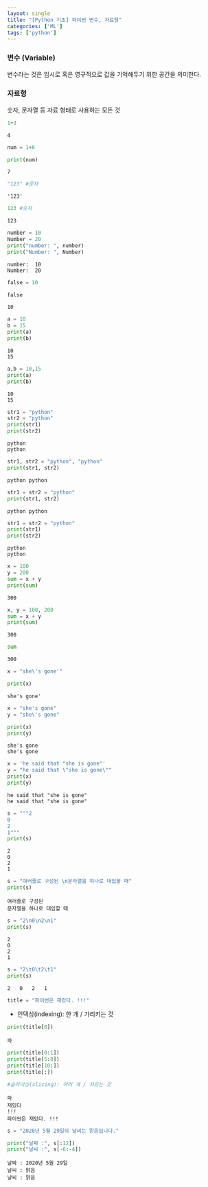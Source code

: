 ```yaml
---
layout: single
title: "[Python 기초] 파이썬 변수, 자료형"
categories: ['ML']
tags: ['python']
---
```

### 변수 (Variable)

변수라는 것은 임시로 혹은 영구적으로 값을 기억해두기 위한 공간을 의미한다.

### 자료형

 숫자, 문자열 등 자료 형태로 사용하는 모든 것


```python
1+3
```




    4




```python
num = 1+6
```


```python
print(num)
```

    7
    


```python
"123" #문자
```




    '123'




```python
123 #숫자
```




    123




```python
number = 10
Number = 20
print("number: ", number)
print("Number: ", Number)
```

    number:  10
    Number:  20
    


```python
false = 10
```


```python
false
```




    10




```python
a = 10
b = 15
print(a)
print(b)
```

    10
    15
    


```python
a,b = 10,15
print(a)
print(b)
```

    10
    15
    


```python
str1 = "python"
str2 = "python"
print(str1)
print(str2)
```

    python
    python
    


```python
str1, str2 = "python", "python"
print(str1, str2)
```

    python python
    


```python
str1 = str2 = "python"
print(str1, str2)
```

    python python
    


```python
str1 = str2 = "python"
print(str1)
print(str2)
```

    python
    python
    


```python
x = 100
y = 200
sum = x + y
print(sum)
```

    300
    


```python
x, y = 100, 200
sum = x + y
print(sum)
```

    300
    


```python
sum
```




    300




```python
x = "she\'s gone'"
```


```python
print(x)
```

    she's gone'
    


```python
x = "she's gone"
y = "she\'s gone"

print(x)
print(y)
```

    she's gone
    she's gone
    


```python
x = 'he said that "she is gone"'
y = "he said that \"she is gone\""
print(x)
print(y)
```

    he said that "she is gone"
    he said that "she is gone"
    


```python
s = """2
0
2
1"""
print(s)
```

    2
    0
    2
    1
    


```python
s = "여러줄로 구성된 \n문자열을 하나로 대입할 때"
print(s)
```

    여러줄로 구성된 
    문자열을 하나로 대입할 때
    


```python
s = "2\n0\n2\n1"
print(s)
```

    2
    0
    2
    1
    


```python
s = "2\t0\t2\t1"
print(s)
```

    2	0	2	1
    


```python
title = "파이썬은 재밌다. !!!"
```

- 인덱싱(indexing): 한 개 / 가리키는 것


```python
print(title[0]) 
```

    파
    


```python
print(title[0:1])
print(title[5:8])
print(title[10:])
print(title[:])

#슬라이싱(slicing): 여러 개 / 자르는 것
```

    파
    재밌다
    !!!
    파이썬은 재밌다. !!!
    


```python
s = "2020년 5월 29일의 날씨는 맑음입니다."

print("날짜 :", s[:12])
print("날씨 :", s[-6:-4])
```

    날짜 : 2020년 5월 29일
    날씨 : 맑음
    날씨 : 맑음
    
